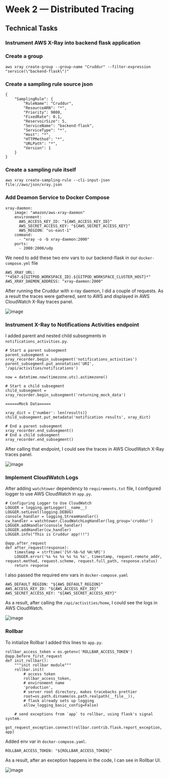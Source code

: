 # Week 2 — Distributed Tracing

## Technical Tasks

### Instrument AWS X-Ray into backend flask application

### Create a group
```
aws xray create-group --group-name "Cruddur" --filter-expression "service(\"backend-flask\")"
```

### Create a sampling rule source json
```
{
    "SamplingRule": {
        "RuleName": "Cruddur",
        "ResourceARN": "*",
        "Priority": 9000,
        "FixedRate": 0.1,
        "ReservoirSize": 5,
        "ServiceName": "backend-flask",
        "ServiceType": "*",
        "Host": "*",
        "HTTPMethod": "*",
        "URLPath": "*",
        "Version": 1
    }
}
```

### Create a sampling rule itself
```
aws xray create-sampling-rule --cli-input-json file://aws/json/xray.json
```

### Add Deamon Service to Docker Compose
```
xray-daemon:
    image: "amazon/aws-xray-daemon"
    environment:
      AWS_ACCESS_KEY_ID: "${AWS_ACCESS_KEY_ID}"
      AWS_SECRET_ACCESS_KEY: "${AWS_SECRET_ACCESS_KEY}"
      AWS_REGION: "us-east-1"
    command:
      - "xray -o -b xray-daemon:2000"
    ports:
      - 2000:2000/udp
```

We need to add these two env vars to our backend-flask in our `docker-compose.yml` file

```
AWS_XRAY_URL: "*4567-${GITPOD_WORKSPACE_ID}.${GITPOD_WORKSPACE_CLUSTER_HOST}*"
AWS_XRAY_DAEMON_ADDRESS: "xray-daemon:2000"
```

After running the Cruddur with x-ray daemon, I did a couple of requests. As a result the traces were gathered, sent to AWS and displayed in AWS CloudWatch X-Ray traces panel.

![image](https://user-images.githubusercontent.com/25799157/223406004-e2923dfa-2b40-4408-809e-a8867cf9aed1.png)

### Instrument X-Ray to Notifications Activities endpoint
I added parent and nested child subsegments in `notifications_activities.py`.

```
# Start a parent subsegment
parent_subsegment = xray_recorder.begin_subsegment('notifications_activities')
parent_subsegment.put_annotation('URI', '/api/activities/notifications')

now = datetime.now(timezone.utc).astimezone()

# Start a child subsegment
child_subsegment = xray_recorder.begin_subsegment('returning_mock_data')

======Mock Data=====

xray_dict = {'number': len(results)}
child_subsegment.put_metadata('notification results', xray_dict)

# End a parent subsegment
xray_recorder.end_subsegment()
# End a child subsegment
xray_recorder.end_subsegment()
```

After calling that endpoint, I could see the traces in AWS CloudWatch X-Ray traces panel.

![image](https://user-images.githubusercontent.com/25799157/223445566-58252aa9-b70d-41e3-8d64-61643529f104.png)

### Implement CloudWatch Logs
After adding `watchtower` dependency to `requirements.txt` file, I configured logger to use AWS CloudWatch in `app.py`.

```
# Configuring Logger to Use CloudWatch
LOGGER = logging.getLogger(__name__)
LOGGER.setLevel(logging.DEBUG)
console_handler = logging.StreamHandler()
cw_handler = watchtower.CloudWatchLogHandler(log_group='cruddur')
LOGGER.addHandler(console_handler)
LOGGER.addHandler(cw_handler)
LOGGER.info("This is Cruddur app!!!")
```
```
@app.after_request
def after_request(response):
    timestamp = strftime('[%Y-%b-%d %H:%M]')
    LOGGER.error('%s %s %s %s %s %s', timestamp, request.remote_addr, request.method, request.scheme, request.full_path, response.status)
    return response
```
I also passed the required env vars in `docker-compose.yaml`

```
AWS_DEFAULT_REGION: "${AWS_DEFAULT_REGION}"
AWS_ACCESS_KEY_ID: "${AWS_ACCESS_KEY_ID}"
AWS_SECRET_ACCESS_KEY: "${AWS_SECRET_ACCESS_KEY}"
```

As a result, after calling the `/api/activities/home`, I could see the logs in AWS CloudWatch.

![image](https://user-images.githubusercontent.com/25799157/223474122-c47c9136-bac8-4ace-80a3-4e1158b0b728.png)

### Rollbar
To initialize Rollbar I added this lines to `app.py`.

```
rollbar_access_token = os.getenv('ROLLBAR_ACCESS_TOKEN')
@app.before_first_request
def init_rollbar():
    """init rollbar module"""
    rollbar.init(
        # access token
        rollbar_access_token,
        # environment name
        'production',
        # server root directory, makes tracebacks prettier
        root=os.path.dirname(os.path.realpath(__file__)),
        # flask already sets up logging
        allow_logging_basic_config=False)

    # send exceptions from `app` to rollbar, using flask's signal system.
    got_request_exception.connect(rollbar.contrib.flask.report_exception, app)
```

Added env var in `docker-compose.yaml`.

```
ROLLBAR_ACCESS_TOKEN: "${ROLLBAR_ACCESS_TOKEN}"
```

As a result, after an exception happens in the code, I can see in Rollbar UI.

![image](https://user-images.githubusercontent.com/25799157/223503761-596466e7-14a1-4117-9136-624365c7a486.png)
